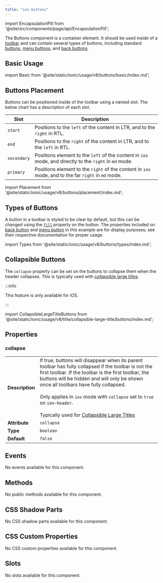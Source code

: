 ```yaml
---
title: "ion-buttons"
---
```


<head>
  <title>ion-buttons: Toolbar Element with Named Slots for Buttons</title>
  <meta name="description" content="The Buttons component is a container element. Buttons placed in a toolbar should be inside the ion-buttons element and can be positioned using named slots." />
</head>

import EncapsulationPill from '@site/src/components/page/api/EncapsulationPill';

<EncapsulationPill type="scoped" />

The Buttons component is a container element. It should be used inside of a [toolbar](./toolbar) and can contain several types of buttons, including standard [buttons](./button), [menu buttons](./menu-button), and [back buttons](./back-button).

## Basic Usage

import Basic from '@site/static/ionic/usage/v8/buttons/basic/index.md';

<Basic />

## Buttons Placement

Buttons can be positioned inside of the toolbar using a named slot. The below chart has a description of each slot.

| Slot        | Description                                                                                             |
| ----------- | ------------------------------------------------------------------------------------------------------- |
| `start`     | Positions to the `left` of the content in LTR, and to the `right` in RTL.                               |
| `end`       | Positions to the `right` of the content in LTR, and to the `left` in RTL.                               |
| `secondary` | Positions element to the `left` of the content in `ios` mode, and directly to the `right` in `md` mode. |
| `primary`   | Positions element to the `right` of the content in `ios` mode, and to the far `right` in `md` mode.     |

import Placement from '@site/static/ionic/usage/v8/buttons/placement/index.md';

<Placement />

## Types of Buttons

A button in a toolbar is styled to be clear by default, but this can be changed using the [`fill`](./button#fill) property on the button. The properties included on [back button](./back-button) and [menu button](./menu-button) in this example are for display purposes; see their respective documentation for proper usage.

import Types from '@site/static/ionic/usage/v8/buttons/types/index.md';

<Types />

## Collapsible Buttons

The `collapse` property can be set on the buttons to collapse them when the header collapses. This is typically used with [collapsible large titles](./title#collapsible-large-titles).

:::info

This feature is only available for iOS.

:::

<!-- Reuse the playground from the Title directory -->

import CollapsibleLargeTitleButtons from '@site/static/ionic/usage/v8/title/collapsible-large-title/buttons/index.md';

<CollapsibleLargeTitleButtons />

## Properties

### collapse

|                 |                                                                                                                                                                                                                                                                                                                                                                                                                                                                       |
| --------------- | --------------------------------------------------------------------------------------------------------------------------------------------------------------------------------------------------------------------------------------------------------------------------------------------------------------------------------------------------------------------------------------------------------------------------------------------------------------------- |
| **Description** | If true, buttons will disappear when its parent toolbar has fully collapsed if the toolbar is not the first toolbar. If the toolbar is the first toolbar, the buttons will be hidden and will only be shown once all toolbars have fully collapsed.<br /><br />Only applies in `ios` mode with `collapse` set to `true` on `ion-header`.<br /><br />Typically used for [Collapsible Large Titles](https://ionicframework.com/docs/api/title#collapsible-large-titles) |
| **Attribute**   | `collapse`                                                                                                                                                                                                                                                                                                                                                                                                                                                            |
| **Type**        | `boolean`                                                                                                                                                                                                                                                                                                                                                                                                                                                             |
| **Default**     | `false`                                                                                                                                                                                                                                                                                                                                                                                                                                                               |

## Events

No events available for this component.

## Methods

No public methods available for this component.

## CSS Shadow Parts

No CSS shadow parts available for this component.

## CSS Custom Properties

No CSS custom properties available for this component.

## Slots

No slots available for this component.
